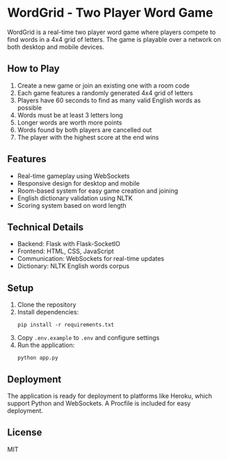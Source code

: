 # WordGrid - Two Player Word Game

WordGrid is a real-time two player word game where players compete to find words in a 4x4 grid of letters. The game is playable over a network on both desktop and mobile devices.

## How to Play

1. Create a new game or join an existing one with a room code
2. Each game features a randomly generated 4x4 grid of letters
3. Players have 60 seconds to find as many valid English words as possible
4. Words must be at least 3 letters long
5. Longer words are worth more points
6. Words found by both players are cancelled out
7. The player with the highest score at the end wins

## Features

- Real-time gameplay using WebSockets
- Responsive design for desktop and mobile
- Room-based system for easy game creation and joining
- English dictionary validation using NLTK
- Scoring system based on word length

## Technical Details

- Backend: Flask with Flask-SocketIO
- Frontend: HTML, CSS, JavaScript
- Communication: WebSockets for real-time updates
- Dictionary: NLTK English words corpus

## Setup

1. Clone the repository
2. Install dependencies:
   ```
   pip install -r requirements.txt
   ```
3. Copy `.env.example` to `.env` and configure settings
4. Run the application:
   ```
   python app.py
   ```

## Deployment

The application is ready for deployment to platforms like Heroku, which support Python and WebSockets. A Procfile is included for easy deployment.

## License

MIT
